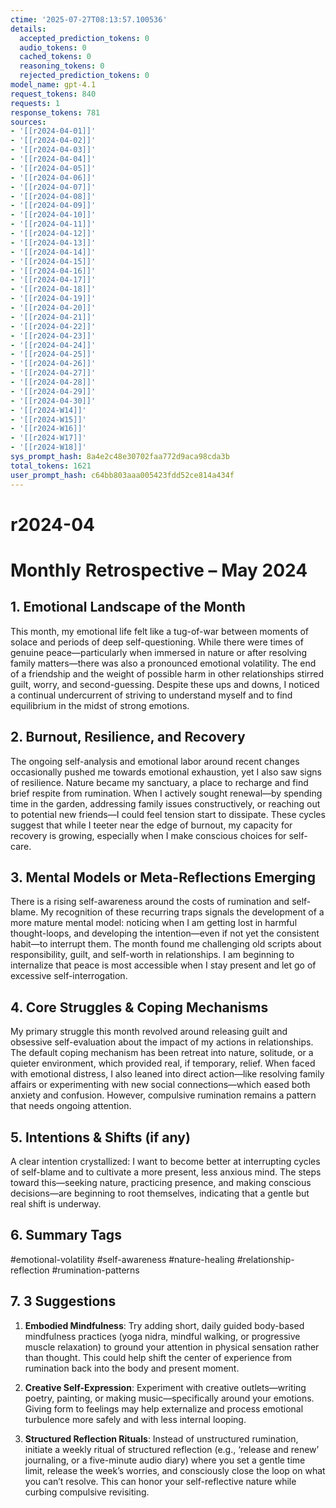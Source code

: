 ```yaml
---
ctime: '2025-07-27T08:13:57.100536'
details:
  accepted_prediction_tokens: 0
  audio_tokens: 0
  cached_tokens: 0
  reasoning_tokens: 0
  rejected_prediction_tokens: 0
model_name: gpt-4.1
request_tokens: 840
requests: 1
response_tokens: 781
sources:
- '[[r2024-04-01]]'
- '[[r2024-04-02]]'
- '[[r2024-04-03]]'
- '[[r2024-04-04]]'
- '[[r2024-04-05]]'
- '[[r2024-04-06]]'
- '[[r2024-04-07]]'
- '[[r2024-04-08]]'
- '[[r2024-04-09]]'
- '[[r2024-04-10]]'
- '[[r2024-04-11]]'
- '[[r2024-04-12]]'
- '[[r2024-04-13]]'
- '[[r2024-04-14]]'
- '[[r2024-04-15]]'
- '[[r2024-04-16]]'
- '[[r2024-04-17]]'
- '[[r2024-04-18]]'
- '[[r2024-04-19]]'
- '[[r2024-04-20]]'
- '[[r2024-04-21]]'
- '[[r2024-04-22]]'
- '[[r2024-04-23]]'
- '[[r2024-04-24]]'
- '[[r2024-04-25]]'
- '[[r2024-04-26]]'
- '[[r2024-04-27]]'
- '[[r2024-04-28]]'
- '[[r2024-04-29]]'
- '[[r2024-04-30]]'
- '[[r2024-W14]]'
- '[[r2024-W15]]'
- '[[r2024-W16]]'
- '[[r2024-W17]]'
- '[[r2024-W18]]'
sys_prompt_hash: 8a4e2c48e30702faa772d9aca98cda3b
total_tokens: 1621
user_prompt_hash: c64bb803aaa005423fdd52ce814a434f
---
```

# r2024-04

# Monthly Retrospective – May 2024

## 1. Emotional Landscape of the Month

This month, my emotional life felt like a tug-of-war between moments of solace and periods of deep self-questioning. While there were times of genuine peace—particularly when immersed in nature or after resolving family matters—there was also a pronounced emotional volatility. The end of a friendship and the weight of possible harm in other relationships stirred guilt, worry, and second-guessing. Despite these ups and downs, I noticed a continual undercurrent of striving to understand myself and to find equilibrium in the midst of strong emotions.

## 2. Burnout, Resilience, and Recovery

The ongoing self-analysis and emotional labor around recent changes occasionally pushed me towards emotional exhaustion, yet I also saw signs of resilience. Nature became my sanctuary, a place to recharge and find brief respite from rumination. When I actively sought renewal—by spending time in the garden, addressing family issues constructively, or reaching out to potential new friends—I could feel tension start to dissipate. These cycles suggest that while I teeter near the edge of burnout, my capacity for recovery is growing, especially when I make conscious choices for self-care.

## 3. Mental Models or Meta-Reflections Emerging

There is a rising self-awareness around the costs of rumination and self-blame. My recognition of these recurring traps signals the development of a more mature mental model: noticing when I am getting lost in harmful thought-loops, and developing the intention—even if not yet the consistent habit—to interrupt them. The month found me challenging old scripts about responsibility, guilt, and self-worth in relationships. I am beginning to internalize that peace is most accessible when I stay present and let go of excessive self-interrogation.

## 4. Core Struggles & Coping Mechanisms

My primary struggle this month revolved around releasing guilt and obsessive self-evaluation about the impact of my actions in relationships. The default coping mechanism has been retreat into nature, solitude, or a quieter environment, which provided real, if temporary, relief. When faced with emotional distress, I also leaned into direct action—like resolving family affairs or experimenting with new social connections—which eased both anxiety and confusion. However, compulsive rumination remains a pattern that needs ongoing attention.

## 5. Intentions & Shifts (if any)

A clear intention crystallized: I want to become better at interrupting cycles of self-blame and to cultivate a more present, less anxious mind. The steps toward this—seeking nature, practicing presence, and making conscious decisions—are beginning to root themselves, indicating that a gentle but real shift is underway.

## 6. Summary Tags

#emotional-volatility #self-awareness #nature-healing #relationship-reflection #rumination-patterns

## 7. 3 Suggestions

1. **Embodied Mindfulness**: Try adding short, daily guided body-based mindfulness practices (yoga nidra, mindful walking, or progressive muscle relaxation) to ground your attention in physical sensation rather than thought. This could help shift the center of experience from rumination back into the body and present moment.
   
2. **Creative Self-Expression**: Experiment with creative outlets—writing poetry, painting, or making music—specifically around your emotions. Giving form to feelings may help externalize and process emotional turbulence more safely and with less internal looping.

3. **Structured Reflection Rituals**: Instead of unstructured rumination, initiate a weekly ritual of structured reflection (e.g., ‘release and renew’ journaling, or a five-minute audio diary) where you set a gentle time limit, release the week’s worries, and consciously close the loop on what you can’t resolve. This can honor your self-reflective nature while curbing compulsive revisiting.